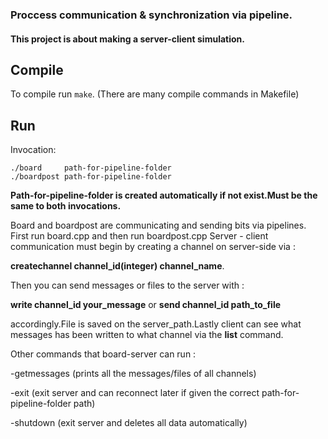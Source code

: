 ### Proccess communication & synchronization via pipeline.

#### This project is about making a server-client simulation.

## Compile

To compile run `make`.
	(There are many compile commands in Makefile)

## Run

Invocation:

	./board     path-for-pipeline-folder
	./boardpost path-for-pipeline-folder

**Path-for-pipeline-folder is created automatically if not exist.Must be the same to both invocations.**

Board and boardpost are communicating and sending bits via pipelines.
First run board.cpp and then run boardpost.cpp
Server - client communication must begin by creating a channel on server-side via :

**createchannel channel_id(integer) channel_name**.

Then you can send messages or files to the server with :

**write channel_id your_message** or **send channel_id path_to_file** 

accordingly.File is saved on the server_path.Lastly client can see what messages has been written to what channel via the **list** command.

Other commands that board-server can run : 

-getmessages (prints all the messages/files of all channels)

-exit (exit server and can reconnect later if given the correct path-for-pipeline-folder path)

-shutdown (exit server and deletes all data automatically)

